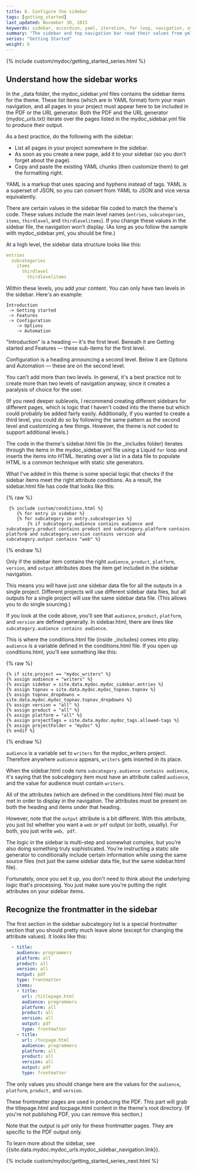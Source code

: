 ```yaml
---
title: 6. Configure the sidebar
tags: [getting_started]
last_updated: November 30, 2015
keywords: sidebar, accordion, yaml, iteration, for loop, navigation, attributes, conditional filtering
summary: "The sidebar and top navigation bar read their values from yml files. The navigation components are one of the most unique parts of this theme, since the navigation components are only included if they meet all of the product, audience, version, etc., values as specified in the project settings. Understanding how the sidebar works is critical to successfully using this theme."
series: "Getting Started"
weight: 6
---
```


{% include custom/mydoc/getting_started_series.html %}

## Understand how the sidebar works

In the \_data folder, the mydoc_sidebar.yml files contains the sidebar items for the theme. These list items (which are in YAML format) form your main navigation, and all pages in your project must appear here to be included in the PDF or the URL generator. Both the PDF and the URL generator (mydoc_urls.txt) iterate over the pages listed in the mydoc_sidebar.yml file to produce their output.
 
As a best practice, do the following with the sidebar:
 
* List all pages in your project somewhere in the sidebar. 
* As soon as you create a new page, add it to your sidebar (so you don't forget about the page). 
* Copy and paste the existing YAML chunks (then customize them) to get the formatting right.

YAML is a markup that uses spacing and hyphens instead of tags. YAML is a superset of JSON, so you can convert from YAML to JSON and vice versa equivalently.

There are certain values in the sidebar file coded to match the theme's code. These values include the main level names (`entries`, `subcategories`, `items`, `thirdlevel`, and `thirdlevelitems`). If you change these values in the sidebar file, the navigation won't display. (As long as you follow the sample with mydoc_sidebar.yml, you should be fine.)

At a high level, the sidebar data structure looks like this:

```yaml
entries
  subcategories
    items
      thirdlevel
        thirdlevelitems
```

Within these levels, you add your content. You can only have two levels in the sidebar. Here's an example:

```
Introduction
 -> Getting started
 -> Features
 -> Configuration 
	-> Options
	-> Automation
```

"Introduction" is a heading &mdash; it's the first level. Beneath it are Getting started and Features &mdash; these sub-items for the first level. 

Configuration is a heading announcing a second level. Below it are Options and Automation &mdash; these are on the second level.

You can't add more than two levels. In general, it's a best practice not to create more than two levels of navigation anyway, since it creates a paralysis of choice for the user. 

(If you need deeper sublevels, I recommend creating different sidebars for different pages, which is logic that I haven't coded into the theme but which could probably be added fairly easily. Additionally, if you wanted to create a third level, you could do so by following the same pattern as the second level and customizing a few things. However, the theme is not coded to support additional levels.)
 
The code in the theme's sidebar.html file (in the \_includes folder) iterates through the items in the mydoc_sidebar.yml file using a Liquid `for` loop and inserts the items into HTML. Iterating over a list in a data file to populate HTML is a common technique with static site generators. 

What I've added in this theme is some special logic that checks if the sidebar items meet the right attribute conditions. As a result, the sidebar.html file has code that looks like this:

{% raw %}
```liquid
 {% include custom/conditions.html %}
    {% for entry in sidebar %}
    {% for subcategory in entry.subcategories %}
        {% if subcategory.audience contains audience and subcategory.product contains product and subcategory.platform contains platform and subcategory.version contains version and subcategory.output contains "web" %}
```
{% endraw %}

Only if the sidebar item contains the right `audience`, `product`, `platform`, `version`, and `output` attributes does the item get included in the sidebar navigation. 

This means you will have just one sidebar data file for all the outputs in a single project. Different projects will use different sidebar data files, but all outputs for a single project will use the same sidebar data file. (This allows you to do single sourcing.)

If you look at the code above, you'll see that `audience`, `product`, `platform`, and `version` are defined generally. In sidebar.html, there are lines like `subcategory.audience contains audience`.

This is where the conditions.html file (inside \_includes) comes into play. `audience` is a variable defined in the conditions.html file. If you open up conditions.html, you'll see something like this:

{% raw %}
```liquid
{% if site.project == "mydoc_writers" %}
{% assign audience = "writers" %}
{% assign sidebar = site.data.mydoc.mydoc_sidebar.entries %}
{% assign topnav = site.data.mydoc.mydoc_topnav.topnav %}
{% assign topnav_dropdowns = site.data.mydoc.mydoc_topnav.topnav_dropdowns %}
{% assign version = "all" %}
{% assign product = "all" %}
{% assign platform = "all" %}
{% assign projectTags = site.data.mydoc.mydoc_tags.allowed-tags %}
{% assign projectFolder = "mydoc" %}
{% endif %}
```
{% endraw %}

`audience` is a variable set to `writers` for the mydoc_writers project. Therefore anywhere `audience` appears, `writers` gets inserted in its place. 

When the sidebar.html code runs `subcategory.audience contains audience`, it's saying that the subcategory item must have an attribute called `audience`, and the value for audience must contain `writers`. 

All of the attributes (which are defined in the conditions.html file) must be met in order to display in the navigation. The attributes must be present on both the heading and items under that heading.

However, note that the `output` attribute is a bit different. With this attribute, you just list whether you want a `web` or `pdf` output (or both, usually). For both, you just write `web, pdf`.

The logic in the sidebar is multi-step and somewhat complex, but you're also doing something truly sophisticated. You're instructing a static site generator to conditionally include certain information while using the same source files (not just the same sidebar data file, but the same sidebar.html file). 

Fortunately, once you set it up, you don't need to think about the underlying logic that's processing. You just make sure you're putting the right attributes on your sidebar items.

## Recognize the frontmatter in the sidebar

The first section in the sidebar subcategory list is a special frontmatter section that you should pretty much leave alone (except for changing the attribute values). It looks like this:

```yaml
  - title:
    audience: programmers
    platform: all
    product: all
    version: all
    output: pdf
    type: frontmatter
    items:
    - title:
      url: /titlepage.html
      audience: programmers
      platform: all
      product: all
      version: all
      output: pdf
      type: frontmatter
    - title:
      url: /tocpage.html
      audience: programmers
      platform: all
      product: all
      version: all
      output: pdf
      type: frontmatter

```

The only values you should change here are the values for the `audience`, `platform`, `product,` and `version`. 

These frontmatter pages are used in producing the PDF. This part will grab the titlepage.html and tocpage.html content in the theme's root directory. (If you're not publishing PDF, you can remove this section.)

Note that the output is `pdf` only for these frontmatter pages. They are specific to the PDF output only.


To learn more about the sidebar, see {{site.data.mydoc.mydoc_urls.mydoc_sidebar_navigation.link}}.

{% include custom/mydoc/getting_started_series_next.html %}